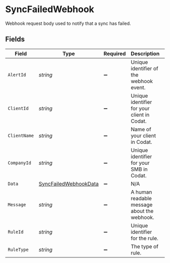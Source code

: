 # SyncFailedWebhook

Webhook request body used to notify that a sync has failed.


## Fields

| Field                                                                 | Type                                                                  | Required                                                              | Description                                                           | Example                                                               |
| --------------------------------------------------------------------- | --------------------------------------------------------------------- | --------------------------------------------------------------------- | --------------------------------------------------------------------- | --------------------------------------------------------------------- |
| `AlertId`                                                             | *string*                                                              | :heavy_minus_sign:                                                    | Unique identifier of the webhook event.                               |                                                                       |
| `ClientId`                                                            | *string*                                                              | :heavy_minus_sign:                                                    | Unique identifier for your client in Codat.                           |                                                                       |
| `ClientName`                                                          | *string*                                                              | :heavy_minus_sign:                                                    | Name of your client in Codat.                                         |                                                                       |
| `CompanyId`                                                           | *string*                                                              | :heavy_minus_sign:                                                    | Unique identifier for your SMB in Codat.                              | 8a210b68-6988-11ed-a1eb-0242ac120002                                  |
| `Data`                                                                | [SyncFailedWebhookData](../../models/shared/SyncFailedWebhookData.md) | :heavy_minus_sign:                                                    | N/A                                                                   |                                                                       |
| `Message`                                                             | *string*                                                              | :heavy_minus_sign:                                                    | A human readable message about the webhook.                           |                                                                       |
| `RuleId`                                                              | *string*                                                              | :heavy_minus_sign:                                                    | Unique identifier for the rule.                                       |                                                                       |
| `RuleType`                                                            | *string*                                                              | :heavy_minus_sign:                                                    | The type of rule.                                                     |                                                                       |